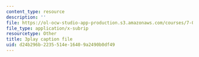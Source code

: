 ```yaml
---
content_type: resource
description: ''
file: https://ol-ocw-studio-app-production.s3.amazonaws.com/courses/7-016-introductory-biology-fall-2018/d24b296b2235514e16409a2490b0df49_CALYA11terw.srt
file_type: application/x-subrip
resourcetype: Other
title: 3play caption file
uid: d24b296b-2235-514e-1640-9a2490b0df49
---
```

